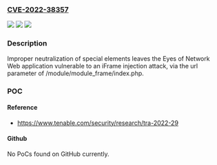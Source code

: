 ### [CVE-2022-38357](https://cve.mitre.org/cgi-bin/cvename.cgi?name=CVE-2022-38357)
![](https://img.shields.io/static/v1?label=Product&message=Eyes%20of%20Network%20Web&color=blue)
![](https://img.shields.io/static/v1?label=Version&message=n%2Fa&color=blue)
![](https://img.shields.io/static/v1?label=Vulnerability&message=Improper%20Neutralization%20of%20Special%20Elements%20in%20Output%20Used%20by%20a%20Downstream%20Component%20('Injection')&color=brighgreen)

### Description

Improper neutralization of special elements leaves the Eyes of Network Web application vulnerable to an iFrame injection attack, via the url parameter of /module/module_frame/index.php.

### POC

#### Reference
- https://www.tenable.com/security/research/tra-2022-29

#### Github
No PoCs found on GitHub currently.

